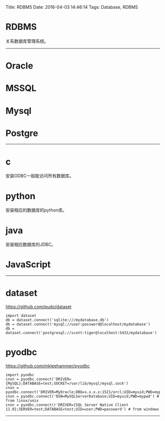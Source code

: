 Title: RDBMS
Date: 2016-04-03 14:46:14
Tags: Database, RDBMS

# RDBMS

关系数据库管理系统。

***

# Oracle

# MSSQL

# Mysql

# Postgre

***

# c

安装ODBC一般能访问所有数据库。

# python

安装相应的数据库的python库。

# java

安装相应数据库的JDBC。

# JavaScript

***

# dataset

<https://github.com/pudo/dataset>

    import dataset
    db = dataset.connect('sqlite:///mydatabase.db')
    db = dataset.connect('mysql://user:password@localhost/mydatabase')
    db = dataset.connect('postgresql://scott:tiger@localhost:5432/mydatabase')

# pyodbc

<https://github.com/mkleehammer/pyodbc>

    import pyodbc
    cnxn = pyodbc.connect('DRIVER={MySQL};DATABASE=test;SOCKET=/var/lib/mysql/mysql.sock')
    cnxn = pyodbc.connect('DRIVER=MyOracle;DBQ=x.x.x.x:1521/orcl;UID=myuid;PWD=mypwd')
    cnxn = pyodbc.connect('DSN=MySQLServerDatabase;UID=myuid;PWD=mypwd') # from linux/unix
    cnxn = pyodbc.connect(r'DRIVER={SQL Server Native Client 11.0};SERVER=test;DATABASE=test;UID=user;PWD=password') # from windows

***
